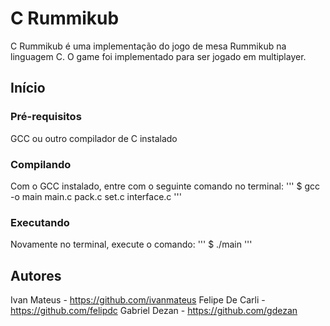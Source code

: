 # C Rummikub
C Rummikub é uma implementação do jogo de mesa Rummikub na linguagem C. O game foi implementado para ser jogado em multiplayer.

## Início
### Pré-requisitos
GCC ou outro compilador de C instalado
### Compilando
Com o GCC instalado, entre com o seguinte comando no terminal:
'''
$ gcc -o main main.c pack.c set.c interface.c
'''
### Executando
Novamente no terminal, execute o comando:
'''
$ ./main
'''
## Autores
Ivan Mateus - https://github.com/ivanmateus
Felipe De Carli - https://github.com/felipdc
Gabriel Dezan - https://github.com/gdezan
